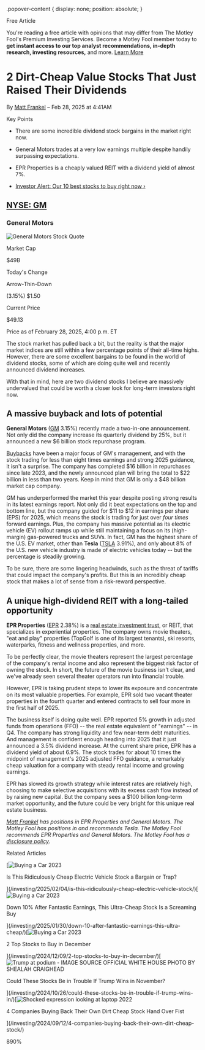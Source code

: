 .popover-content { display: none; position: absolute; }

Free Article[](#)

You're reading a free article with opinions that may differ from The Motley Fool's Premium Investing Services. Become a Motley Fool member today to **get instant access to our top analyst recommendations, in-depth research, investing resources,** and more. [Learn More](https://www.fool.com/mms/mark/op-free-tbox-art)

2 Dirt-Cheap Value Stocks That Just Raised Their Dividends
==========================================================

By [Matt Frankel](/author/2280/) – Feb 28, 2025 at 4:41AM

Key Points

*   There are some incredible dividend stock bargains in the market right now.
    
*   General Motors trades at a very low earnings multiple despite handily surpassing expectations.
    
*   EPR Properties is a cheaply valued REIT with a dividend yield of almost 7%.
    
*   [Investor Alert: Our 10 best stocks to buy right now ›](https://www.fool.com/mms/mark/e-sa-nonbbn-kp?aid=10969&source=isaedikp0000035)
    

[NYSE: GM](/quote/nyse/gm/)
---------------------------

### General Motors

![General Motors Stock Quote](https://g.foolcdn.com/art/companylogos/mark/GM.png)

Market Cap

$49B

Today's Change

Arrow-Thin-Down

(3.15%) $1.50

Current Price

$49.13

Price as of February 28, 2025, 4:00 p.m. ET

The stock market has pulled back a bit, but the reality is that the major market indices are still within a few percentage points of their all-time highs. However, there are some excellent bargains to be found in the world of dividend stocks, some of which are doing quite well and recently announced dividend increases.

With that in mind, here are two dividend stocks I believe are massively undervalued that could be worth a closer look for long-term investors right now.

A massive buyback and lots of potential
---------------------------------------

**General Motors** ([GM](/quote/nyse/gm/) 3.15%) recently made a two-in-one announcement. Not only did the company increase its quarterly dividend by 25%, but it announced a new $6 billion stock repurchase program.

[Buybacks](https://www.fool.com/terms/b/buybacks/) have been a major focus of GM's management, and with the stock trading for less than eight times earnings and strong 2025 guidance, it isn't a surprise. The company has completed $16 billion in repurchases since late 2023, and the newly announced plan will bring the total to $22 billion in less than two years. Keep in mind that GM is only a $48 billion market cap company.

GM has underperformed the market this year despite posting strong results in its latest earnings report. Not only did it beat expectations on the top and bottom line, but the company guided for $11 to $12 in earnings per share (EPS) for 2025, which means the stock is trading for just over _four times_ forward earnings. Plus, the company has massive potential as its electric vehicle (EV) rollout ramps up while still maintaining a focus on its (high-margin) gas-powered trucks and SUVs. In fact, GM has the highest share of the U.S. EV market, other than **Tesla** ([TSLA](/quote/nasdaq/tsla/) 3.91%), and only about 8% of the U.S. new vehicle industry is made of electric vehicles today -- but the percentage is steadily growing.

To be sure, there are some lingering headwinds, such as the threat of tariffs that could impact the company's profits. But this is an incredibly cheap stock that makes a lot of sense from a risk-reward perspective.

A unique high-dividend REIT with a long-tailed opportunity
----------------------------------------------------------

**EPR Properties** ([EPR](/quote/nyse/epr/) 2.38%) is a [real estate investment trust](https://www.fool.com/investing/stock-market/market-sectors/real-estate-investing/reit/), or REIT, that specializes in experiential properties. The company owns movie theaters, "eat and play" properties (TopGolf is one of its largest tenants), ski resorts, waterparks, fitness and wellness properties, and more.

To be perfectly clear, the movie theaters represent the largest percentage of the company's rental income and also represent the biggest risk factor of owning the stock. In short, the future of the movie business isn't clear, and we've already seen several theater operators run into financial trouble.

However, EPR is taking prudent steps to lower its exposure and concentrate on its most valuable properties. For example, EPR sold two vacant theater properties in the fourth quarter and entered contracts to sell four more in the first half of 2025.

The business itself is doing quite well. EPR reported 5% growth in adjusted funds from operations (FFO) -- the real estate equivalent of "earnings" -- in Q4. The company has strong liquidity and few near-term debt maturities. And management is confident enough heading into 2025 that it just announced a 3.5% dividend increase. At the current share price, EPR has a dividend yield of about 6.9%. The stock trades for about 10 times the midpoint of management's 2025 adjusted FFO guidance, a remarkably cheap valuation for a company with steady rental income and growing earnings.

EPR has slowed its growth strategy while interest rates are relatively high, choosing to make selective acquisitions with its excess cash flow instead of by raising new capital. But the company sees a $100 billion long-term market opportunity, and the future could be very bright for this unique real estate business.

_[Matt Frankel](https://www.fool.com/author/2280/) has positions in EPR Properties and General Motors. The Motley Fool has positions in and recommends Tesla. The Motley Fool recommends EPR Properties and General Motors. The Motley Fool has a [disclosure policy](https://www.fool.com/legal/fool-disclosure-policy/)._

Related Articles

[![Buying a Car 2023](https://g.foolcdn.com/image/?url=https%3A%2F%2Fg.foolcdn.com%2Feditorial%2Fimages%2F806189%2Fbuying-a-car-2023.jpg&op=resize&w=92&h=52)

Is This Ridiculously Cheap Electric Vehicle Stock a Bargain or Trap?

](/investing/2025/02/04/is-this-ridiculously-cheap-electric-vehicle-stock/)[![Buying a Car 2023](https://g.foolcdn.com/image/?url=https%3A%2F%2Fg.foolcdn.com%2Feditorial%2Fimages%2F805610%2Fbuying-a-car-2023.jpg&op=resize&w=92&h=52)

Down 10% After Fantastic Earnings, This Ultra-Cheap Stock Is a Screaming Buy

](/investing/2025/01/30/down-10-after-fantastic-earnings-this-ultra-cheap/)[![Buying a Car 2023](https://g.foolcdn.com/image/?url=https%3A%2F%2Fg.foolcdn.com%2Feditorial%2Fimages%2F800194%2Fbuying-a-car-2023.jpg&op=resize&w=92&h=52)

2 Top Stocks to Buy in December

](/investing/2024/12/09/2-top-stocks-to-buy-in-december/)[![Trump at podium - IMAGE SOURCE OFFICIAL WHITE HOUSE PHOTO BY SHEALAH CRAIGHEAD](https://g.foolcdn.com/image/?url=https%3A%2F%2Fg.foolcdn.com%2Feditorial%2Fimages%2F795068%2Ftrump-at-podium-image-source-official-white-house-photo-by-shealah-craighead.webp&op=resize&w=92&h=52)

Could These Stocks Be in Trouble If Trump Wins in November?

](/investing/2024/10/26/could-these-stocks-be-in-trouble-if-trump-wins-in/)[![Shocked expression looking at laptop 2022](https://g.foolcdn.com/image/?url=https%3A%2F%2Fg.foolcdn.com%2Feditorial%2Fimages%2F790239%2Fshocked-expression-looking-at-laptop-2022.jpg&op=resize&w=92&h=52)

4 Companies Buying Back Their Own Dirt Cheap Stock Hand Over Fist

](/investing/2024/09/12/4-companies-buying-back-their-own-dirt-cheap-stock/)

890%